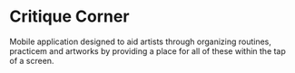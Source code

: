 # Critique Corner

Mobile application designed to aid artists through organizing routines, practicem and artworks by providing a place for all of these within the tap of a screen.
